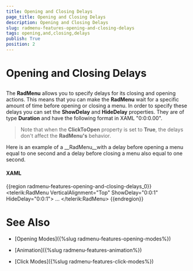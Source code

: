 ```yaml
---
title: Opening and Closing Delays
page_title: Opening and Closing Delays
description: Opening and Closing Delays
slug: radmenu-features-opening-and-closing-delays
tags: opening,and,closing,delays
publish: True
position: 2
---
```


# Opening and Closing Delays



## 

The __RadMenu__ allows you to specify delays for its closing and opening actions. This means that you can make the __RadMenu__ wait for a specific amount of time before opening or closing a menu. In order to specify these delays you can set the __ShowDelay__ and __HideDelay__ properties. They are of type __Duration__ and have the following format in XAML "0:0:0.00".

>Note that when the __ClickToOpen__ property is set to __True__, the delays don't affect the __RadMenu's__ behavior.

Here is an example of a __RadMenu__with a delay before opening a menu equal to one second and a delay before closing a menu also equal to one second.

#### __XAML__

{{region radmenu-features-opening-and-closing-delays_0}}
	<telerik:RadMenu VerticalAlignment="Top"
	                           ShowDelay="0:0:1"
	                           HideDelay="0:0:1">
	    ...
	</telerik:RadMenu>
	{{endregion}}



# See Also

 * [Opening Modes]({%slug radmenu-features-opening-modes%})

 * [Animation]({%slug radmenu-features-animation%})

 * [Click Modes]({%slug radmenu-features-click-modes%})
